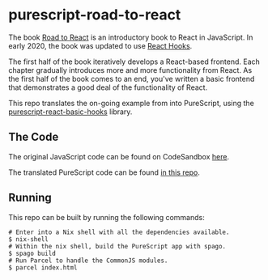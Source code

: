
# purescript-road-to-react

The book [Road to React](https://www.roadtoreact.com/) is an introductory book
to React in JavaScript.  In early 2020, the book was updated to use
[React Hooks](https://reactjs.org/docs/hooks-intro.html).

The first half of the book iteratively develops a React-based frontend.  Each
chapter gradually introduces more and more functionality from React.  As the
first half of the book comes to an end, you've written a basic frontend that
demonstrates a good deal of the functionality of React.

This repo translates the on-going example from into PureScript, using the
[purescript-react-basic-hooks](https://github.com/spicydonuts/purescript-react-basic-hooks)
library.

## The Code

The original JavaScript code can be found on CodeSandbox
[here](https://codesandbox.io/s/github/the-road-to-learn-react/hacker-stories/tree/hs/Data-Re-Fetching-in-React).

The translated PureScript code can be found [in this repo](./src/App.purs).

## Running

This repo can be built by running the following commands:

```console
# Enter into a Nix shell with all the dependencies available.
$ nix-shell
# Within the nix shell, build the PureScript app with spago.
$ spago build
# Run Parcel to handle the CommonJS modules.
$ parcel index.html
```

